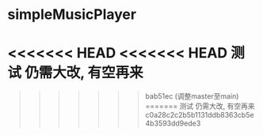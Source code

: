 # simpleMusicPlayer
<<<<<<< HEAD
<<<<<<< HEAD
测试
仍需大改, 有空再来
=======
>>>>>>> bab51ec (调整master至main)
=======
测试
仍需大改, 有空再来
>>>>>>> c0a28c2c2b5b1131ddb8363cb5e4b3593dd9ede3
